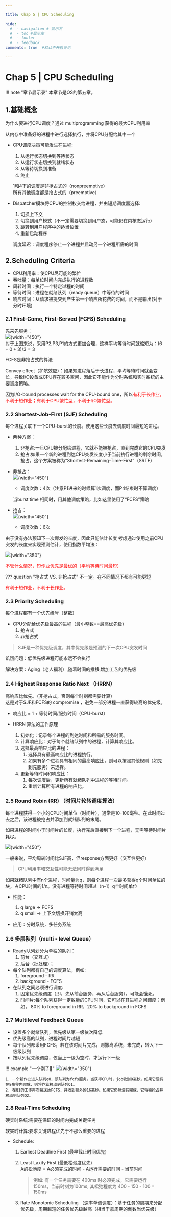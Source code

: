 ```yaml
---

title: Chap 5 | CPU Scheduling

hide:
  #  - navigation # 显示右
  #  - toc #显示左
  #  - footer
  #  - feedback  
comments: true  #默认不开启评论

---
```


<h1 id="欢迎">Chap 5 | CPU Scheduling</h1>

!!! note "章节启示录"
    <!-- === "Tab 1" -->
        <!-- Markdown **content**. -->
    <!-- === "Tab 2"
        More Markdown **content**. -->
    本章节是OS的第五章。

## 1.基础概念
为什么要进行CPU调度？通过 multiprogramming 获得的最大CPU利用率


从内存中准备好的进程中进行选择执行，并将CPU分配给其中一个

* CPU调度决策可能发生在进程:
    1. 从运行状态切换到等待状态
    2. 从运行状态切换到就绪状态
    3. 从等待切换到准备
    4. 终止     

    1和4下的调度是非抢占式的（nonpreemptive）        
    所有其他调度都是抢占式的（preemptive）

* Dispatcher模块将CPU的控制权交给进程，并由短期调度器选择:
    1. 切换上下文
    2. 切换到用户模式（不一定需要切换到用户态，可能仍在内核态运行）
    3. 跳转到用户程序中的适当位置
    4. 重新启动程序

    调度延迟：调度程序停止一个进程并启动另一个进程所需的时间

## 2.Scheduling Criteria
* CPU利用率：使CPU尽可能的繁忙
* 吞吐量：每单位时间内完成执行的进程数
* 周转时间：执行一个特定过程的时间
* 等待时间：进程在就绪队列（ready queue）中等待的时间
* 响应时间：从请求被提交到产生第一个响应所花费的时间，而不是输出(对于分时环境)


### 2.1 First-Come, First-Served (FCFS) Scheduling
先来先服务：    
![](./img/39.png){width="450"}         
对于上图来说，采用P2,P3,P1的方式更加合理，这样平均等待时间就缩短为：$(6+0+3)/3 = 3$

FCFS是非抢占式的算法

Convey effect（护航效应）：如果短进程落后于长进程，平均等待时间就会变长，导致I/O设备或CPU存在较多空闲，因此它不能作为分时系统和实时系统的主要调度策略。

因为I/O-bound processes wait for the CPU-bound one，所以<font color = "red">有利于长作业，不利于短作业；有利于CPU繁忙型，不利于I/O繁忙型。</font>


### 2.2 Shortest-Job-First (SJF) Scheduling
每个进程关联下一个CPU-burst的长度。使用这些长度去调度时间最短的进程。

* 两种方案：
    1. 非抢占:一旦CPU被分配给进程，它就不能被抢占，直到完成它的CPU突发
    2. 抢占:如果一个新的进程到达CPU突发长度小于当前执行进程的剩余时间，抢占。这个方案被称为“Shortest-Remaining-Time-First”（SRTF）

* 非抢占：  
    ![](./img/40.png){width="450"} 

    * 调度次数：4次（注意P1进来的时候算1次调度，而P4结束时不算调度）  

    当burst time 相同时，用其他调度策略，比如这里使用了“FCFS”策略

* 抢占：    
    ![](./img/41.png){width="450"}  
    * 调度次数：6次

由于没有办法预知下一次爆发的长度，因此只能估计长度
考虑通过使用之前CPU突发的长度来实现预测估计，使用指数平均法：

![](./img/42.png){width="350"}

<font color = "red">不管什么情况，短作业优先是最优的（平均等待时间最短）</font>

??? question "抢占式 VS. 非抢占式"
    不一定。在不同情况下都有可能更短

<font color = "red">有利于短作业，不利于长作业。</font>

### 2.3 Priority Scheduling
每个进程都有一个优先级号（整数）

* CPU分配给优先级最高的进程（最小整数==最高优先级）
    1. 抢占式
    2. 非抢占式

>SJF是一种优先级调度，其中优先级是预测的下一次CPU突发时间

饥饿问题：低优先级进程可能永远不会执行

解决方案：Aging（老人福利）,随着时间的推移,增加工艺的优先级

### 2.4 Highest Response Ratio Next （HRRN）
高响应比优先。（非抢占式，否则每个时刻都需要计算）  
这是对于SJF和FCFS的 compromise ，避免一部分进程一直获得较高的优先级。

* 响应比 = 1 + 等待时间/服务时间（CPU-burst）

* HRRN 算法的工作原理
    1. 初始化：记录每个进程的到达时间和所需的服务时间。
    2. 计算响应比：对于每个就绪队列中的进程，计算其响应比。
    3. 选择最高响应比的进程：
        1. 选择具有最高响应比的进程执行。
        2. 如果有多个进程具有相同的最高响应比，则可以按照其他规则（如先到先服务）来选择。
    4. 更新等待时间和响应比：
        1. 每次调度后，更新所有就绪队列中进程的等待时间。
        2. 重新计算所有进程的响应比。

### 2.5 Round Robin (RR) （时间片轮转调度算法）
每个进程获得一个小的CPU时间单位（时间片），通常是10-100毫秒。在此时间过去之后，该进程被抢占并添加到就绪队列的末尾。

如果进程的时间小于时间片的长度，执行完后直接到下一个进程，无需等待时间片耗尽。

![](./img/43.png){width="450"}

一般来说，平均周转时间比SJF高，但response方面更好（交互性更好）

>CPU利用率和交互性可能无法同时得到满足


如果就绪队列中有n个进程，时间量为q，则每个进程一次最多获得q个时间单位的块，占CPU时间的1/n。没有进程等待时间超过（n-1）q个时间单位

* 性能：
    1. q large -> FCFS
    2. q small -> 上下文切换开销太高

* 应用：分时系统，多任务系统



### 2.6 多层队列（multi - level Queue）

* Ready队列划分为单独的队列：
    1. 前台（交互式）
    2. 后台（批处理）；
* 每个队列都有自己的调度算法，例如:
    1. foreground - RR
    2. background - FCFS
* 在队列之间必须进行调度:
    1. 固定优先级调度（即，先从前台服务，再从后台服务）。可能会饿死。
    2. 时间片:每个队列获得一定数量的CPU时间，它可以在其进程之间调度；例如， 80% to foreground in RR，20% to background in FCFS 

### 2.7 Multilevel Feedback Queue
* 设置多个就绪队列，优先级从第一级依次降低
* 优先级高的队列，进程时间片越短
* 每个队列都采用FCFS，若在该时间片完成，则撒离系统，未完成，转入下一级级队列
* 按队列优先级调度，仅当上一级为空时，才运行下一级

!!! example "一个例子🌰"
    ![](./img/44.png){width="350"}

    1. 一个新作业进入队列q0，该队列为fcfs服务。当获得CPU时，job收到8毫秒。如果它没有在8毫秒内完成，则将作业移动到队列Q1。
    2. 在Q1的工作再次被送达FCFS，并收到额外的16毫秒。如果它仍然没有完成，它将被抢占并移动到队列Q2。

### 2.8 Real-Time Scheduling
硬实时系统:需要在保证的时间内完成关键任务

软实时计算:要求关键进程优先于不那么重要的进程

* Schedule:
    1. Earliest Deadline First (最早截止时间优先)   
    2. Least Laxity First (最低松弛度优先)      
        A的松弛度 = A必须完成的时间 - A运行需要的时间 - 当前时间    
    
        >例如: 有一个任务需要在 400ms 时必须完成，它需要运行 150ms，当前时刻为100ms, 其松弛程度为 400 - 150 - 100 = 150ms

    3. Rate Monotonic Scheduling （速率单调调度）：基于任务的周期来分配优先级，周期越短的任务优先级越高（相当于拿周期的倒数当优先级）



​


